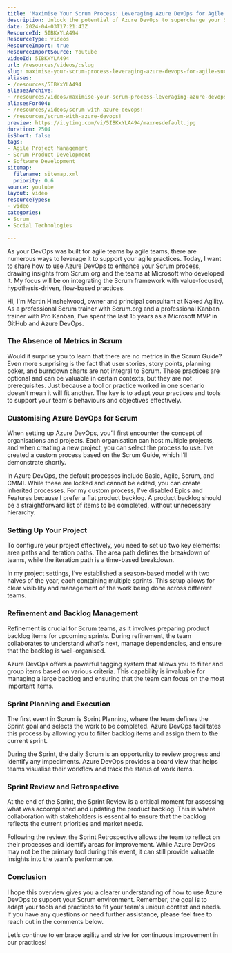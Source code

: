 ```yaml
---
title: 'Maximise Your Scrum Process: Leveraging Azure DevOps for Agile Success'
description: Unlock the potential of Azure DevOps to supercharge your Scrum process! Discover custom setups, backlog management, and agile practices for success.
date: 2024-04-03T17:21:43Z
ResourceId: 5IBKxYLA494
ResourceType: videos
ResourceImport: true
ResourceImportSource: Youtube
videoId: 5IBKxYLA494
url: /resources/videos/:slug
slug: maximise-your-scrum-process-leveraging-azure-devops-for-agile-success
aliases:
- /resources/5IBKxYLA494
aliasesArchive:
- /resources/videos/maximise-your-scrum-process-leveraging-azure-devops-for-agile-success
aliasesFor404:
- /resources/videos/scrum-with-azure-devops!
- /resources/scrum-with-azure-devops!
preview: https://i.ytimg.com/vi/5IBKxYLA494/maxresdefault.jpg
duration: 2504
isShort: false
tags:
- Agile Project Management
- Scrum Product Development
- Software Development
sitemap:
  filename: sitemap.xml
  priority: 0.6
source: youtube
layout: video
resourceTypes:
- video
categories:
- Scrum
- Social Technologies

---
```

As your DevOps was built for agile teams by agile teams, there are numerous ways to leverage it to support your agile practices. Today, I want to share how to use Azure DevOps to enhance your Scrum process, drawing insights from Scrum.org and the teams at Microsoft who developed it. My focus will be on integrating the Scrum framework with value-focused, hypothesis-driven, flow-based practices.

Hi, I'm Martin Hinshelwood, owner and principal consultant at Naked Agility. As a professional Scrum trainer with Scrum.org and a professional Kanban trainer with Pro Kanban, I've spent the last 15 years as a Microsoft MVP in GitHub and Azure DevOps. 

### The Absence of Metrics in Scrum

Would it surprise you to learn that there are no metrics in the Scrum Guide? Even more surprising is the fact that user stories, story points, planning poker, and burndown charts are not integral to Scrum. These practices are optional and can be valuable in certain contexts, but they are not prerequisites. Just because a tool or practice worked in one scenario doesn’t mean it will fit another. The key is to adapt your practices and tools to support your team's behaviours and objectives effectively.

### Customising Azure DevOps for Scrum

When setting up Azure DevOps, you’ll first encounter the concept of organisations and projects. Each organisation can host multiple projects, and when creating a new project, you can select the process to use. I’ve created a custom process based on the Scrum Guide, which I’ll demonstrate shortly.

In Azure DevOps, the default processes include Basic, Agile, Scrum, and CMMI. While these are locked and cannot be edited, you can create inherited processes. For my custom process, I’ve disabled Epics and Features because I prefer a flat product backlog. A product backlog should be a straightforward list of items to be completed, without unnecessary hierarchy.

### Setting Up Your Project

To configure your project effectively, you need to set up two key elements: area paths and iteration paths. The area path defines the breakdown of teams, while the iteration path is a time-based breakdown. 

In my project settings, I’ve established a season-based model with two halves of the year, each containing multiple sprints. This setup allows for clear visibility and management of the work being done across different teams.

### Refinement and Backlog Management

Refinement is crucial for Scrum teams, as it involves preparing product backlog items for upcoming sprints. During refinement, the team collaborates to understand what’s next, manage dependencies, and ensure that the backlog is well-organised. 

Azure DevOps offers a powerful tagging system that allows you to filter and group items based on various criteria. This capability is invaluable for managing a large backlog and ensuring that the team can focus on the most important items.

### Sprint Planning and Execution

The first event in Scrum is Sprint Planning, where the team defines the Sprint goal and selects the work to be completed. Azure DevOps facilitates this process by allowing you to filter backlog items and assign them to the current sprint. 

During the Sprint, the daily Scrum is an opportunity to review progress and identify any impediments. Azure DevOps provides a board view that helps teams visualise their workflow and track the status of work items. 

### Sprint Review and Retrospective

At the end of the Sprint, the Sprint Review is a critical moment for assessing what was accomplished and updating the product backlog. This is where collaboration with stakeholders is essential to ensure that the backlog reflects the current priorities and market needs.

Following the review, the Sprint Retrospective allows the team to reflect on their processes and identify areas for improvement. While Azure DevOps may not be the primary tool during this event, it can still provide valuable insights into the team's performance.

### Conclusion

I hope this overview gives you a clearer understanding of how to use Azure DevOps to support your Scrum environment. Remember, the goal is to adapt your tools and practices to fit your team's unique context and needs. If you have any questions or need further assistance, please feel free to reach out in the comments below. 

Let’s continue to embrace agility and strive for continuous improvement in our practices!
